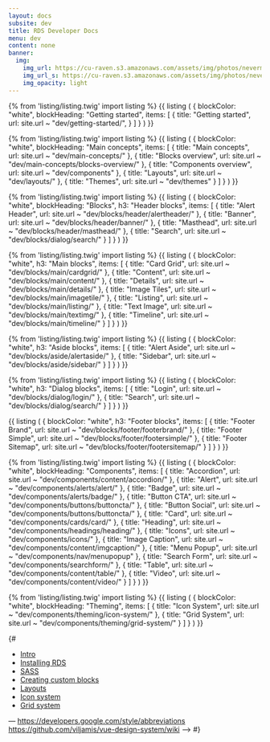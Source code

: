 ```yaml
---
layout: docs
subsite: dev
title: RDS Developer Docs
menu: dev
content: none
banner:
  img:
    img_url: https://cu-raven.s3.amazonaws.com/assets/img/photos/nevermore.jpg
    img_url_s: https://cu-raven.s3.amazonaws.com/assets/img/photos/nevermore-s.jpg
    img_opacity: light
---
```

{% from 'listing/listing.twig' import listing %}
{{ listing (
    {
       blockColor: "white",
            blockHeading: "Getting started",
            items:
            [
                {
                    title: "Getting started",
                    url: site.url ~ "dev/getting-started/",
                }
            ]
    }
) }}

{% from 'listing/listing.twig' import listing %}
{{ listing (
    {
       blockColor: "white",
            blockHeading: "Main concepts",
            items:
            [
                {
                    title: "Main concepts",
                    url: site.url ~ "dev/main-concepts/"
                },
                {
                    title: "Blocks overview",
                    url: site.url ~ "dev/main-concepts/blocks-overview/"
                },
                {
                    title: "Components overview",
                    url: site.url ~ "dev/components"
                },
                {
                    title: "Layouts",
                    url: site.url ~ "dev/layouts/"
                },
                {
                    title: "Themes",
                    url: site.url ~ "dev/themes"
                }
            ]
    }
) }}


{% from 'listing/listing.twig' import listing %}
{{ listing (
    {
       blockColor: "white",
            blockHeading: "Blocks",
            h3: "Header blocks",
            items:
            [
                {
                    title: "Alert Header",
                    url: site.url ~ "dev/blocks/header/alertheader/"
                },
                {
                    title: "Banner",
                    url: site.url ~ "dev/blocks/header/banner/"
                },
                {
                    title: "Masthead",
                    url: site.url ~ "dev/blocks/header/masthead/"
                },
                {
                    title: "Search",
                    url: site.url ~ "dev/blocks/dialog/search/"
                }
            ]
    }
) }}

{% from 'listing/listing.twig' import listing %}
{{ listing (
    {
       blockColor: "white",
            h3: "Main blocks",
            items:
            [
                {
                    title: "Card Grid",
                    url: site.url ~ "dev/blocks/main/cardgrid/"
                },
                {
                    title: "Content",
                    url: site.url ~ "dev/blocks/main/content/"
                },
                {
                    title: "Details",
                    url: site.url ~ "dev/blocks/main/details/"
                },
                {
                    title: "Image Tiles",
                    url: site.url ~ "dev/blocks/main/imagetile/"
                },
                {
                    title: "Listing",
                    url: site.url ~ "dev/blocks/main/listing/"
                },
                {
                    title: "Text Image",
                    url: site.url ~ "dev/blocks/main/textimg/"
                },
                {
                    title: "Timeline",
                    url: site.url ~ "dev/blocks/main/timeline/"
                }
            ]
    }
) }}

{% from 'listing/listing.twig' import listing %}
{{ listing (
    {
       blockColor: "white",
            h3: "Aside blocks",
            items:
            [
                {
                    title: "Alert Aside",
                    url: site.url ~ "dev/blocks/aside/alertaside/"
                },
                {
                    title: "Sidebar",
                    url: site.url ~ "dev/blocks/aside/sidebar/"
                }
            ]
    }
) }}

{% from 'listing/listing.twig' import listing %}
{{ listing (
    {
       blockColor: "white",
            h3: "Dialog blocks",
            items:
            [
                {
                    title: "Login",
                    url: site.url ~ "dev/blocks/dialog/login/"
                },
                {
                    title: "Search",
                    url: site.url ~ "dev/blocks/dialog/search/"
                }
            ]
    }
) }}

{{ listing (
    {
       blockColor: "white",
            h3: "Footer blocks",
            items:
            [
                {
                    title: "Footer Brand",
                    url: site.url ~ "dev/blocks/footer/footerbrand/"
                },
                {
                    title: "Footer Simple",
                    url: site.url ~ "dev/blocks/footer/footersimple/"
                },
                {
                    title: "Footer Sitemap",
                    url: site.url ~ "dev/blocks/footer/footersitemap/"
                }
            ]
    }
) }}

{% from 'listing/listing.twig' import listing %}
{{ listing (
    {
       blockColor: "white",
            blockHeading: "Components",
            items:
            [
                {
                    title: "Accordion",
                    url: site.url ~ "dev/components/content/accordion/"
                },
                {
                    title: "Alert",
                    url: site.url ~ "dev/components/alerts/alert/"
                },
                {
                    title: "Badge",
                    url: site.url ~ "dev/components/alerts/badge/"
                },
                {
                    title: "Button CTA",
                    url: site.url ~ "dev/components/buttons/buttoncta/"
                },
                {
                    title: "Button Social",
                    url: site.url ~ "dev/components/buttons/buttoncta/"
                },
                {
                    title: "Card",
                    url: site.url ~ "dev/components/cards/card/"
                },
                {
                    title: "Heading",
                    url: site.url ~ "dev/components/headings/heading/"
                },
                {
                    title: "Icons",
                    url: site.url ~ "dev/components/icons/"
                },
                {
                    title: "Image Caption",
                    url: site.url ~ "dev/components/content/imgcaption/"
                },
                {
                    title: "Menu Popup",
                    url: site.url ~ "dev/components/nav/menupopup"
                },
                {
                    title: "Search Form",
                    url: site.url ~ "dev/components/searchform/"
                },
                {
                    title: "Table",
                    url: site.url ~ "dev/components/content/table/"
                },
                {
                    title: "Video",
                    url: site.url ~ "dev/components/content/video/"
                }
            ]
    }
) }}

{% from 'listing/listing.twig' import listing %}
{{ listing (
    {
       blockColor: "white",
            blockHeading: "Theming",
            items:
            [
                {
                    title: "Icon System",
                    url: site.url ~ "dev/components/theming/icon-system/"
                },
                {
                    title: "Grid System",
                    url: site.url ~ "dev/components/theming/grid-system/"
                }
            ]
    }
) }}


{# 

- [Intro]({{site.url}}dev/custom-theming/)
- [Installing RDS]({{site.url}}dev/custom-theming/installing-rds/)
- [SASS]({{site.url}}dev/custom-theming/sass/)
- [Creating custom blocks]({{site.url}}dev/custom-theming/installing-rds/)
- [Layouts]({{site.url}}dev/custom-theming/layouts/)
- [Icon system]({{site.url}}dev/custom-theming/icon-system/)
- [Grid system]({{site.url}}dev/custom-theming/working-with-grids/)

–– https://developers.google.com/style/abbreviations https://github.com/viljamis/vue-design-system/wiki ––> #}




